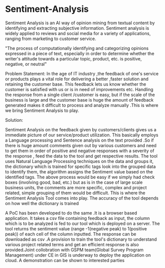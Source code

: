 # Sentiment-Analysis
Sentiment Analysis is an AI way of opinion mining from textual content by identifying and extracting subjective information. Sentiment analysis is widely applied to reviews and social media for a variety of applications, ranging from marketing to customer service.

"The process of computationally identifying and categorizing opinions expressed in a piece of text, especially in order to determine whether the writer's attitude towards a particular topic, product, etc. is positive, negative, or neutral" 

Problem Statement:
In the age of IT industry ,the feedback of one's service or products plays a vital role for delivering a better ,faster solution and retaining the customer base. This feedback lets us know whether the customer is satisfied with us or is in need of improvements etc. Handling the response from a single client /customer is easy, but if the scale of the business is large and the customer base is huge the amount of feedback generated makes it difficult to process and analyze manually .This is where we bring Sentiment Analysis to play.
 
Solution:
 
Sentiment Analysis on the feedback given by customers/clients gives us a immediate picture of our service/product utilization. This basically employs a Language processing and Sentence analysis on the text provided .So if there is huge amount comments given out by various customers and  need to get them in order of positive  and negative responses with a severity of the response , feed the data to the tool and get respective results. The tool uses Natural Language Processing techniques on the data and groups it, the dictionary which is trained for specific tags look into the grouped data to identify them, the algorithm assigns the Sentiment value based on the identified tags. The above process would be easy if we simply had check boxes (involving good, bad, etc.) but as is in the case of large scale business units, the comments are more specific, complex and project related, simple grouping of them would be difficult. This is where the Sentiment Analysis Tool comes into play. The accuracy of the tool depends on how well the dictionary is trained
 
A PoC has been developed to do the same .It is a browser based application. It takes a csv file containing feedback as input, the column which is to be analyzed is fed to our tool which is deployed on a server. The tool returns the sentiment value (range -1(negative peak) to 1(positive peak)) of each cell of the column inputted. The response can be downloaded as csv .A provision to train the tool's dictionary to understand various project related terms and get an efficient response is also provided.Joint collobration with GSPM team(Global Survey Program Management) under CE in GIS is underway to deploy the application on cloud.
A demonstration can be shown to interested parties
